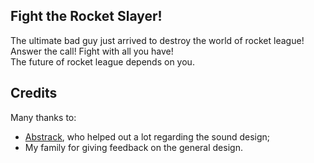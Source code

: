 ## Fight the Rocket Slayer! 
The ultimate bad guy just arrived to destroy the world of rocket league!  Answer the call! Fight with all you have!  
The future of rocket league depends on you.


## Credits
Many thanks to:
- [Abstrack](https://abstrack.newgrounds.com/audio), who helped out a lot regarding the sound design;
- My family for giving feedback on the general design.